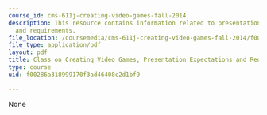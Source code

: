 ```yaml
---
course_id: cms-611j-creating-video-games-fall-2014
description: This resource contains information related to presentation expectations
  and requirements.
file_location: /coursemedia/cms-611j-creating-video-games-fall-2014/f00286a318999170f3ad46408c2d1bf9_MITCMS_611JF14_Presntation.pdf
file_type: application/pdf
layout: pdf
title: Class on Creating Video Games, Presentation Expectations and Requirements
type: course
uid: f00286a318999170f3ad46408c2d1bf9

---
```

None